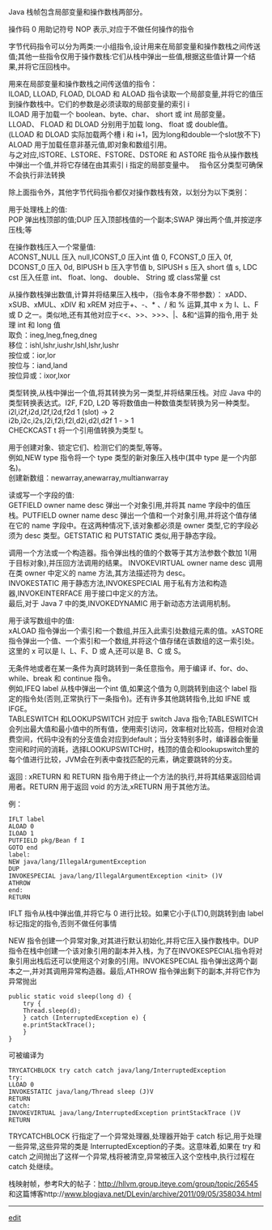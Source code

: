 Java 栈帧包含局部变量和操作数栈两部分。

操作码 0 用助记符号 NOP 表示,对应于不做任何操作的指令

字节代码指令可以分为两类:一小组指令,设计用来在局部变量和操作数栈之间传送值;其他一些指令仅用于操作数栈:它们从栈中弹出一些值,根据这些值计算一个结果,并将它压回栈中。

用来在局部变量和操作数栈之间传送值的指令：  
ILOAD, LLOAD, FLOAD, DLOAD 和 ALOAD 指令读取一个局部变量,并将它的值压到操作数栈中。它们的参数是必须读取的局部变量的索引 i  
ILOAD 用于加载一个 boolean、byte、char、 short 或 int 局部变量。   
LLOAD、 FLOAD 和 DLOAD 分别用于加载 long、 float 或 double值。  
(LLOAD 和 DLOAD 实际加载两个槽 i 和 i+1，因为long和double一个slot放不下)  
ALOAD 用于加载任意非基元值,即对象和数组引用。  
与之对应,ISTORE、LSTORE、FSTORE、DSTORE 和 ASTORE 指令从操作数栈中弹出一个值,并将它存储在由其索引 i 指定的局部变量中。  
指令区分类型可确保不会执行非法转换

除上面指令外，其他字节代码指令都仅对操作数栈有效，以划分为以下类别：

用于处理栈上的值:  
POP 弹出栈顶部的值;DUP 压入顶部栈值的一个副本;SWAP 弹出两个值,并按逆序压栈;等

在操作数栈压入一个常量值:  
ACONST_NULL 压入 null,ICONST_0 压入int 值 0, FCONST_0 压入 0f, DCONST_0 压入 0d, BIPUSH b 压入字节值 b, SIPUSH s 压入 short 值 s, LDC cst 压入任意 int、 float、long、 double、 String 或 class常量 cst

从操作数栈弹出数值,计算并将结果压入栈中，（指令本身不带参数）：
xADD、xSUB、xMUL、xDIV 和 xREM 对应于+、-、* 、/ 和 % 运算,其中 x 为 I、L、F 或 D 之一。类似地,还有其他对应于<<、>>、>>>、|、&和^运算的指令,用于
处理 int 和 long 值  
取负：ineg,lneg,fneg,dneg   
移位：ishl,lshr,iushr,lshl,lshr,lushr   
按位或：ior,lor   
按位与：iand,land  
按位异或：ixor,lxor  

类型转换,从栈中弹出一个值,将其转换为另一类型,并将结果压栈。对应 Java 中的类型转换表达式。I2F, F2D, L2D 等将数值由一种数值类型转换为另一种类型。i2l,i2f,i2d,l2f,l2d,f2d 1 (slot) -> 2  
i2b,i2c,i2s,l2i,f2i,f2l,d2i,d2l,d2f 1 - > 1  
CHECKCAST t 将一个引用值转换为类型 t。

用于创建对象、锁定它们、检测它们的类型,等等。  
例如,NEW type 指令将一个 type 类型的新对象压入栈中(其中 type 是一个内部名)。  
创建新数组：newarray,anewarray,multianwarray 

读或写一个字段的值:  
GETFIELD owner name desc 弹出一个对象引用,并将其 name 字段中的值压栈。PUTFIELD owner name desc 弹出一个值和一个对象引用,并将这个值存储在它的 name 字段中。在这两种情况下,该对象都必须是 owner 类型,它的字段必须为 desc 类型。GETSTATIC 和 PUTSTATIC 类似,用于静态字段。

调用一个方法或一个构造器。指令弹出栈的值的个数等于其方法参数个数加 1(用于目标对象),并压回方法调用的结果。
INVOKEVIRTUAL owner name desc 调用在类 owner 中定义的 name 方法,其方法描述符为 desc。  
INVOKESTATIC 用于静态方法,INVOKESPECIAL 用于私有方法和构造器,INVOKEINTERFACE 用于接口中定义的方法。  
最后,对于 Java 7 中的类,INVOKEDYNAMIC 用于新动态方法调用机制。  

用于读写数组中的值:  
xALOAD 指令弹出一个索引和一个数组,并压入此索引处数组元素的值。xASTORE 指令弹出一个值、一个索引和一个数组,并将这个值存储在该数组的这一索引处。这里的 x 可以是 I、L、F、D 或 A,还可以是 B、C 或 S。

无条件地或者在某一条件为真时跳转到一条任意指令。用于编译 if、for、do、while、break 和 continue 指令。  
例如,IFEQ label 从栈中弹出一个int 值,如果这个值为 0,则跳转到由这个 label 指定的指令处(否则,正常执行下一条指令)。还有许多其他跳转指令,比如 IFNE 或 IFGE。  
TABLESWITCH 和LOOKUPSWITCH 对应于 switch Java 指令;TABLESWITCH会列出最大值和最小值中的所有值，使用索引访问，效率相对比较高，但相对会浪费空间，代码中没有的分支值会对应到default；当分支特别多时，编译器会衡量空间和时间的消耗，选择LOOKUPSWITCH时，栈顶的值会和lookupswitch里的每个值进行比较，JVM会在列表中查找匹配的元素，确定要跳转的分支。

返回 :
xRETURN 和 RETURN 指令用于终止一个方法的执行,并将其结果返回给调用者。RETURN 用于返回 void 的方法,xRETURN 用于其他方法。

例：

    IFLT label  
    ALOAD 0  
    ILOAD 1  
    PUTFIELD pkg/Bean f I  
    GOTO end  
    label:  
    NEW java/lang/IllegalArgumentException  
    DUP  
    INVOKESPECIAL java/lang/IllegalArgumentException <init> ()V  
    ATHROW  
    end:  
    RETURN  

IFLT 指令从栈中弹出值,并将它与 0 进行比较。如果它小于(LT)0,则跳转到由 label 标记指定的指令,否则不做任何事情

NEW 指令创建一个异常对象,对其进行默认初始化,并将它压入操作数栈中。DUP 指令在栈中创建一个该对象引用的副本并入栈，为了在INVOKESPECIAL指令将对象引用出栈后还可以使用这个对象的引用。INVOKESPECIAL 指令弹出这两个副本之一,并对其调用异常构造器。最后,ATHROW 指令弹出剩下的副本,并将它作为异常抛出

    public static void sleep(long d) {
        try {
        Thread.sleep(d);
        } catch (InterruptedException e) {
        e.printStackTrace();
        }
    }

可被编译为  

    TRYCATCHBLOCK try catch catch java/lang/InterruptedException  
    try:  
    LLOAD 0  
    INVOKESTATIC java/lang/Thread sleep (J)V  
    RETURN  
    catch:  
    INVOKEVIRTUAL java/lang/InterruptedException printStackTrace ()V  
    RETURN  


TRYCATCHBLOCK 行指定了一个异常处理器,处理器开始于 catch 标记,用于处理一些异常,这些异常的类是 InterruptedException的子类。这意味着,如果在 try 和 catch 之间抛出了这样一个异常,栈将被清空,异常被压入这个空栈中,执行过程在 catch 处继续。

栈映射帧，参考R大的帖子：http://hllvm.group.iteye.com/group/topic/26545 和这篇博客http://www.blogjava.net/DLevin/archive/2011/09/05/358034.html

-----

[edit](https://github.com/saaavsaaa/saaavsaaa.github.io/edit/master/aaa/Java_Byte_Code.md)
